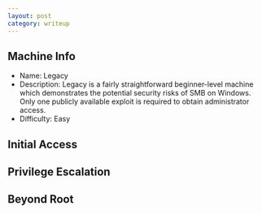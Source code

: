 ```yaml
---
layout: post
category: writeup
---
```


## Machine Info

- Name: Legacy
- Description: Legacy is a fairly straightforward beginner-level machine which demonstrates the potential security risks of SMB on Windows. Only one publicly available exploit is required to obtain administrator access.
- Difficulty: Easy 

## Initial Access

## Privilege Escalation

## Beyond Root